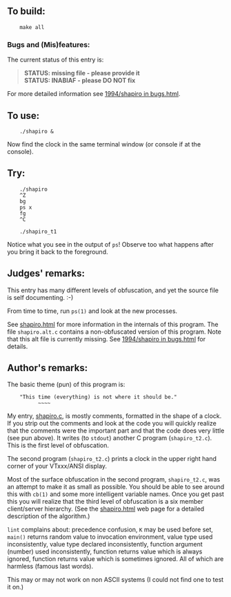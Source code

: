 ## To build:

``` <!---sh-->
    make all
```


### Bugs and (Mis)features:

The current status of this entry is:

> **STATUS: missing file - please provide it**<br>
> **STATUS: INABIAF - please DO NOT fix**

For more detailed information see [1994/shapiro in bugs.html](../../bugs.html#1994_shapiro).


## To use:

``` <!---sh-->
    ./shapiro &
```

Now find the clock in the same terminal window (or console if at the console).


## Try:

``` <!---sh-->
    ./shapiro
    ^Z
    bg
    ps x
    fg
    ^C

    ./shapiro_t1
```

Notice what you see in the output of `ps`! Observe too what happens after you
bring it back to the foreground.


## Judges' remarks:

This entry has many different levels of obfuscation, and yet the
source file is self documenting.  :-)

From time to time, run `ps(1)` and look at the new processes.

See [shapiro.html](shapiro.html) for more information in the internals of this program.
The file `shapiro.alt.c` contains a non-obfuscated version of
this program. Note that this alt file is currently missing. See
[1994/shapiro in bugs.html](../../bugs.html#1994_shapiro) for details.


## Author's remarks:

The basic theme (pun) of this program is:


```
    "This time (everything) is not where it should be."
          ~~~~
```


My entry, [shapiro.c](%%REPO_URL%%/1994/shapiro/shapiro.c), is mostly comments, formatted in the shape of a
clock. If you strip out the comments and look at the code you will
quickly realize that the comments were the important part and that
the code does very little (see pun above). It writes (to `stdout`)
another C program (`shapiro_t2.c`). This is the first level of
obfuscation.

The second program (`shapiro_t2.c`) prints a clock in the upper right hand
corner of your VTxxx/ANSI display.

Most of the surface obfuscation in the second program,
`shapiro_t2.c`, was an attempt to make it as small as possible.
You should be able to see around this with `cb(1)` and some more intelligent
variable names.  Once you get past this you will realize that the third level of
obfuscation is a six member client/server hierarchy.  (See the
[shapiro.html](shapiro.html) web page for a detailed description of the algorithm.)

`lint` complains about: precedence confusion, `K` may be used before set,
`main()` returns random value to invocation environment, value type used
inconsistently, value type declared inconsistently, function argument
(number) used inconsistently, function returns value which is always
ignored, function returns value which is sometimes ignored.
All of which are harmless (famous last words).

This may or may not work on non ASCII systems (I could not find one to
test it on.)


<!--

    Copyright © 1984-2024 by Landon Curt Noll. All Rights Reserved.

    You are free to share and adapt this file under the terms of this license:

        Creative Commons Attribution-ShareAlike 4.0 International (CC BY-SA 4.0)

    For more information, see:

        https://creativecommons.org/licenses/by-sa/4.0/

-->
